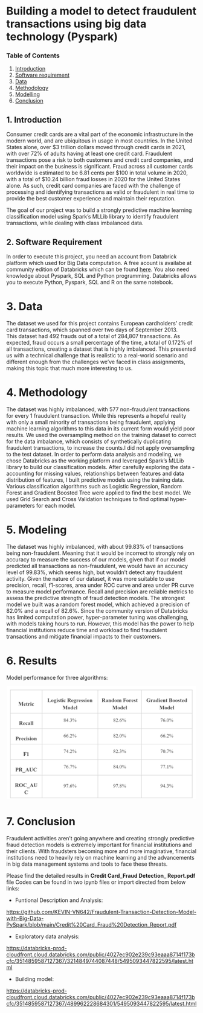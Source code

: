 # Building a model to detect fraudulent transactions using big data technology (Pyspark)

### Table of Contents
1. [Introduction](#intro)
2. [Software requirement](#require)
3. [Data](#data)
4. [Methodology](#method)
5. [Modelling](#model)
6. [Conclusion](#conclude)


## 1. Introduction <a id="intro"></a>

Consumer credit cards are a vital part of the economic infrastructure in the modern world, and are ubiquitous in usage in most countries. In the United States alone, over $3 trillion dollars moved through credit cards in 2021, with over 72% of adults having at least one credit card. 
Fraudulent transactions pose a risk to both customers and credit card companies, and their impact on the business is significant. Fraud across all customer cards worldwide is estimated to be 6.81 cents per $100 in total volume in 2020, with a total of $10.24 billion fraud losses in 2020 for the United States alone. As such, credit card companies are faced with the challenge of processing and identifying transactions as valid or fraudulent in real time to provide the best customer experience and maintain their reputation. 

The goal of our project was to build a strongly predictive machine learning classification model using Spark’s MLLib library to identify fraudulent transactions, while dealing with class imbalanced data.

## 2. Software Requirement <a id="require"></a>
In order to execute this project, you need an account from Databrick platform which used for Big Data computation. A free acount is availabe at community edition of Databricks which can be found [here](https://community.cloud.databricks.com/login.html). You also need knowledge about Pyspark, SQL and Python programming. Databricks allows you to execute Python, Pyspark, SQL and R on the same notebook.

# 3. Data <a id="data"></a>
The dataset we used for this project contains European cardholders’ credit card transactions, which spanned over two days of September 2013.  
This dataset had 492 frauds out of a total of 284,807 transactions. As expected, fraud occurs a small percentage of the time, a total of 0.172% of all transactions, creating a dataset that is highly imbalanced. This presented us with a technical challenge that is realistic to a real-world scenario and different enough from the challenges we’ve faced in class assignments, making this topic that much more interesting to us.

# 4. Methodology <a id="method"></a>

The dataset was highly imbalanced, with 577 non-fraudulent transactions for every 1 fraudulent transaction. While this represents a hopeful reality with only a small minority of transactions being fraudulent, applying machine learning algorithms to this data in its current form would yield poor results. We used the oversampling method on the training dataset to correct for the data imbalance, which consists of synthetically duplicating fraudulent transactions, to increase the counts.I did not apply oversampling to the test dataset.
In order to perform data analysis and modeling, we chose Databricks as the working platform and leveraged Spark’s MLLib library to build our classification models. After carefully exploring the data - accounting for missing values, relationships between features and data distribution of features, I built predictive models using the training data. Various classification algorithms such as Logistic Regression, Random Forest and Gradient Boosted Tree were applied to find the best model. We used Grid Search and Cross Validation techniques to find optimal hyper-parameters for each model. 

# 5. Modeling<a id="model"></a>
The dataset was highly imbalanced, with about 99.83% of transactions being non-fraudulent. Meaning that it would be incorrect to strongly rely on accuracy to measure the success of our models, given that if our model predicted all transactions as non-fraudulent, we would have an accuracy level of 99.83%, which seems high, but wouldn’t detect any fraudulent activity. 
Given the nature of our dataset, it was more suitable to use precision, recall, f1-scores, area under ROC curve and area under PR curve to measure model performance. Recall and precision are reliable metrics to assess the predictive strength of fraud detection models.
The strongest model we built was a random forest model, which achieved a precision of 82.0% and a recall of 82.6%. Since the community version of Databricks has limited computation power, hyper-parameter tuning was challenging, with models taking hours to run. However, this model has the power to help financial institutions reduce time and workload to find fraudulent transactions and mitigate financial impacts to their 
customers. 
# 6. Results
Model performance for three algorithms:

<p align="center"> <img src="Model Performance.png" alt="Model Performance" width="500" height = "300"> </p>




# 7. Conclusion<a id="conclude"></a>
Fraudulent activities aren’t going anywhere and creating strongly predictive fraud detection models is extremely important for financial institutions and their clients. With fraudsters becoming more and more imaginative, financial institutions need to heavily rely on machine learning and the advancements in big data management systems and tools to face these threats.

Please find the detailed results in <b>Credit Card_Fraud Detection_ Report.pdf</b> file
Codes can be found in two ipynb files or import directed from below links:

- Funtional Description and Analysis:
  
https://github.com/KEVIN-VN642/Fraudulent-Transaction-Detection-Model-with-Big-Data-PySpark/blob/main/Credit%20Card_Fraud%20Detection_Report.pdf
- Exploratory data analysis:
  
https://databricks-prod-cloudfront.cloud.databricks.com/public/4027ec902e239c93eaaa8714f173bcfc/3514859587127367/3214849744087448/5495093447822595/latest.html
- Building model:
  
https://databricks-prod-cloudfront.cloud.databricks.com/public/4027ec902e239c93eaaa8714f173bcfc/3514859587127367/489962228684301/5495093447822595/latest.html

